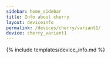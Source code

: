 ```yaml
---
sidebar: home_sidebar
title: Info about cherry
layout: deviceinfo
permalink: /devices/cherry/variant1/
device: cherry_variant1
---
```

{% include templates/device_info.md %}
